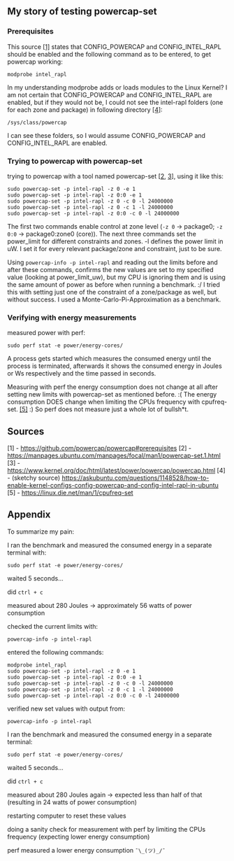 ## My story of testing powercap-set

### Prerequisites

This source [[1]](https://github.com/powercap/powercap#prerequisites) states that CONFIG_POWERCAP and CONFIG_INTEL_RAPL should be enabled and the following command as to be entered, to get powercap working:

```shell
modprobe intel_rapl
```

In my understanding modprobe adds or loads modules to the Linux Kernel?
I am not certain that CONFIG_POWERCAP and CONFIG_INTEL_RAPL are enabled, but if they would not be, I could not see the intel-rapl folders (one for each zone and package) in following directory [[4]](https://askubuntu.com/questions/1148528/how-to-enable-kernel-configs-config-powercap-and-config-intel-rapl-in-ubuntu):

```
/sys/class/powercap
```

I can see these folders, so I would assume CONFIG_POWERCAP and CONFIG_INTEL_RAPL are enabled.



### Trying to powercap with powercap-set

trying to powercap with a tool named powercap-set [[2](https://manpages.ubuntu.com/manpages/focal/man1/powercap-set.1.html), [3](https://www.kernel.org/doc/html/latest/power/powercap/powercap.html)], using it like this:

```shell
sudo powercap-set -p intel-rapl -z 0 -e 1
sudo powercap-set -p intel-rapl -z 0:0 -e 1
sudo powercap-set -p intel-rapl -z 0 -c 0 -l 24000000
sudo powercap-set -p intel-rapl -z 0 -c 1 -l 24000000
sudo powercap-set -p intel-rapl -z 0:0 -c 0 -l 24000000
```

The first two commands enable control at zone level (`-z 0` -> package0; `-z 0:0` -> package0:zone0 (core)).
The next three commands set the power_limit for different constraints and zones. -l defines the power limit in uW.
I set it for every relevant package/zone and constraint, just to be sure.

Using ```powercap-info -p intel-rapl``` and reading out the limits before and after these commands, confirms the new values are set to my specified value (looking at power_limit_uw), 
but my CPU is ignoring them and is using the same amount of power as before when running a benchmark. :/
I tried this with setting just one of the constraint of a zone/package as well, but without success.
I used a Monte-Carlo-Pi-Approximation as a benchmark.



### Verifying with energy measurements

measured power with perf:

```shell
sudo perf stat -e power/energy-cores/
```

A process gets started which measures the consumed energy until the process is terminated, 
afterwards it shows the consumed energy in Joules or Ws respectively and the time passed in seconds.

Measuring with perf the energy consumption does not change at all after setting new limits with powercap-set as mentioned before. :(
The energy consumption DOES change when limiting the CPUs frequency with cpufreq-set. [[5]](https://linux.die.net/man/1/cpufreq-set) :)
So perf does not measure just a whole lot of bullsh*t.



## Sources

[1] - https://github.com/powercap/powercap#prerequisites
[2] - https://manpages.ubuntu.com/manpages/focal/man1/powercap-set.1.html
[3] - https://www.kernel.org/doc/html/latest/power/powercap/powercap.html
[4] - (sketchy source) https://askubuntu.com/questions/1148528/how-to-enable-kernel-configs-config-powercap-and-config-intel-rapl-in-ubuntu
[5] - https://linux.die.net/man/1/cpufreq-set



## Appendix

To summarize my pain:

I ran the benchmark and measured the consumed energy in a separate terminal with:

```shell
sudo perf stat -e power/energy-cores/
```

waited 5 seconds...

did `ctrl + c`

measured about 280 Joules -> approximately 56 watts of power consumption

checked the current limits with:

```shell
powercap-info -p intel-rapl
```

entered the following commands:

```shell
modprobe intel_rapl
sudo powercap-set -p intel-rapl -z 0 -e 1
sudo powercap-set -p intel-rapl -z 0:0 -e 1
sudo powercap-set -p intel-rapl -z 0 -c 0 -l 24000000
sudo powercap-set -p intel-rapl -z 0 -c 1 -l 24000000
sudo powercap-set -p intel-rapl -z 0:0 -c 0 -l 24000000
```

verified new set values with output from:

```shell
powercap-info -p intel-rapl
```

I ran the benchmark and measured the consumed energy in a separate terminal:

```shell
sudo perf stat -e power/energy-cores/
```

waited 5 seconds...

did `ctrl + c`

measured about 280 Joules again -> expected less than half of that (resulting in 24 watts of power consumption)

restarting computer to reset these values

doing a sanity check for measurement with perf by limiting the CPUs frequency (expecting lower energy consumption)

perf measured a lower energy consumption `¯\_(ツ)_/¯`

